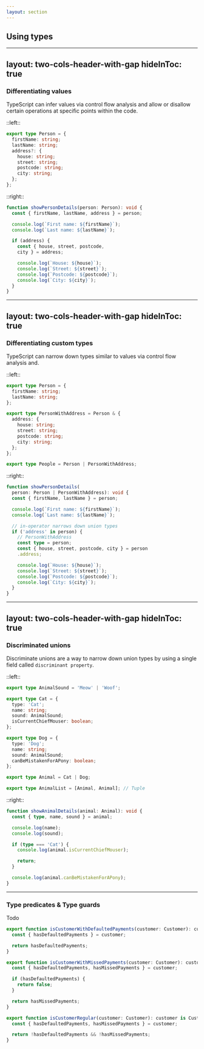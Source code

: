 ```yaml
---
layout: section
---
```


## Using types

---
layout: two-cols-header-with-gap
hideInToc: true
---

### Differentiating values

TypeScript can infer values via control flow analysis and allow or disallow certain operations at specific points within the code.

::left::

```ts
export type Person = {
  firstName: string;
  lastName: string;
  address?: {
    house: string;
    street: string;
    postcode: string;
    city: string;
  };
};

```

::right::

```ts
function showPersonDetails(person: Person): void {
  const { firstName, lastName, address } = person;

  console.log(`First name: ${firstName}`);
  console.log(`Last name: ${lastName}`);

  if (address) {
    const { house, street, postcode,
    city } = address;

    console.log(`House: ${house}`);
    console.log(`Street: ${street}`);
    console.log(`Postcode: ${postcode}`);
    console.log(`City: ${city}`);
  }
}

```

---
layout: two-cols-header-with-gap
hideInToc: true
---

### Differentiating custom types

TypeScript can narrow down types similar to values via control flow analysis and.

::left::

```ts
export type Person = {
  firstName: string;
  lastName: string;
};

export type PersonWithAddress = Person & {
  address: {
    house: string;
    street: string;
    postcode: string;
    city: string;
  };
};

export type People = Person | PersonWithAddress;

```

::right::

```ts
function showPersonDetails(
  person: Person | PersonWithAddress): void {
  const { firstName, lastName } = person;

  console.log(`First name: ${firstName}`);
  console.log(`Last name: ${lastName}`);

  // in-operator narrows down union types
  if ('address' in person) {
    // PersonWithAddress
    const type = person;
    const { house, street, postcode, city } = person
    .address;

    console.log(`House: ${house}`);
    console.log(`Street: ${street}`);
    console.log(`Postcode: ${postcode}`);
    console.log(`City: ${city}`);
  }
}

```

---
layout: two-cols-header-with-gap
hideInToc: true
---

### Discriminated unions

Discriminate unions are a way to narrow down union types by using a single field called `discriminant property`.

::left::

```ts
export type AnimalSound = 'Meow' | 'Woof';

export type Cat = {
  type: 'Cat';
  name: string;
  sound: AnimalSound;
  isCurrentChiefMouser: boolean;
};

export type Dog = {
  type: 'Dog';
  name: string;
  sound: AnimalSound;
  canBeMistakenForAPony: boolean;
};

export type Animal = Cat | Dog;

export type AnimalList = [Animal, Animal]; // Tuple

```

::right::

```ts
function showAnimalDetails(animal: Animal): void {
  const { type, name, sound } = animal;

  console.log(name);
  console.log(sound);

  if (type === 'Cat') {
    console.log(animal.isCurrentChiefMouser);

    return;
  }

  console.log(animal.canBeMistakenForAPony);
}

```

<!-- Loading/Error/Success pattern -->

---

### Type predicates & Type guards

Todo

```ts
export function isCustomerWithDefaultedPayments(customer: Customer): customer is CustomerWithDefaultedPayments {
  const { hasDefaultedPayments } = customer;

  return hasDefaultedPayments;
}

export function isCustomerWithMissedPayments(customer: Customer): customer is CustomerWithMissedPayments {
  const { hasDefaultedPayments, hasMissedPayments } = customer;

  if (hasDefaultedPayments) {
    return false;
  }

  return hasMissedPayments;
}

export function isCustomerRegular(customer: Customer): customer is CustomerRegular {
  const { hasDefaultedPayments, hasMissedPayments } = customer;

  return !hasDefaultedPayments && !hasMissedPayments;
}

```
